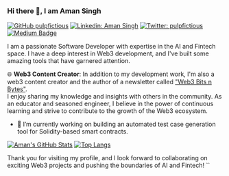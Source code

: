 ### Hi there 👋, I am Aman Singh
[![GitHub pulpfictious](https://img.shields.io/github/followers/pulpfictious?label=follow&style=social)](https://github.com/pulpfictious)
[![Linkedin: Aman Singh](https://img.shields.io/badge/-Aman%20Singh-blue?style=flat-square&logo=Linkedin&logoColor=white&link=https://www.linkedin.com/in/your-linkedin/)](https://www.linkedin.com/in/your-linkedin/)
[![Twitter: pulpfictious](https://img.shields.io/twitter/follow/pulpfictious?style=social)](https://twitter.com/pulpfictious)
[![Medium Badge](https://img.shields.io/badge/-@pulpfictious-black?style=flat-square&labelColor=000000&logo=Medium&link=https://medium.com/@pulpfictious)](https://medium.com/@pulpfictious)

I am a passionate Software Developer with expertise in the AI and Fintech space. I have a deep interest in Web3 development, and I've built some amazing tools that have garnered attention.

🌐 **Web3 Content Creator**: In addition to my development work, I'm also a web3 content creator and the author of a newsletter called ["Web3 Bits n Bytes"](https://web3bitsnbytes.substack.com/).  
I enjoy sharing my knowledge and insights with others in the community. As an educator and seasoned engineer, I believe in the power of continuous learning and strive to contribute to the growth of the Web3 ecosystem.

- 🔭 I’m currently working on building an automated test case generation tool for Solidity-based smart contracts.

<!--
**pulpfictious/pulpfictious** is a ✨ _special_ ✨ repository because its `README.md` (this file) appears on your GitHub profile.

Here are some ideas to get you started:

- 🔭 I’m currently working on ...
- 🌱 I’m currently learning ...
- 👯 I’m looking to collaborate on ...
- 🤔 I’m looking for help with ...
- 💬 Ask me about ...
- 📫 How to reach me: ...
- 😄 Pronouns: ...
- ⚡ Fun fact: ...
-->

[![Aman's GitHub Stats](https://github-readme-stats.vercel.app/api?username=pulpfictious&hide=issues&count_private=true&show_icons=true&theme=calm)](https://github.com/pulpfictious/github-readme-stats)
[![Top Langs](https://github-readme-stats.vercel.app/api/top-langs/?username=pulpfictious&layout=compact&theme=calm)](https://github.com/pulpfictious/github-readme-stats)

Thank you for visiting my profile, and I look forward to collaborating on exciting Web3 projects and pushing the boundaries of AI and Fintech!
``
